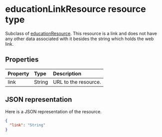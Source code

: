 # educationLinkResource resource type

Subclass of [educationResource](educationresource.md).  This resource is a link and does not have any other data associated with it besides the string which holds the web link.


## Properties
| Property	   | Type	|Description|
|:---------------|:--------|:----------|
|link|String|URL to the resource.|

## JSON representation

Here is a JSON representation of the resource.

<!-- {
  "blockType": "resource",
  "optionalProperties": [

  ],
  "@odata.type": "microsoft.graph.educationLinkResource"
}-->

```json
{
  "link": "String"
}

```

<!-- uuid: 8fcb5dbc-d5aa-4681-8e31-b001d5168d79
2015-10-25 14:57:30 UTC -->
<!-- {
  "type": "#page.annotation",
  "description": "educationLinkResource resource",
  "keywords": "",
  "section": "documentation",
  "tocPath": ""
}-->